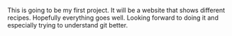 This is going to be my first project. It will be a website that shows different recipes. Hopefully everything goes well. 
Looking forward to doing it and especially trying to understand git better. 